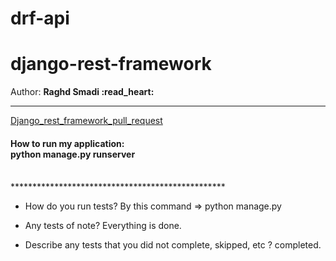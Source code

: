 # drf-api

# django-rest-framework
  Author: **Raghd Smadi :read_heart:**
<br>
*************************************************
[Django_rest_framework_pull_request](https://github.com/Raghdsmadi/drf-api/pull/1) <br>

<h4>How to run my application:
<br> python manage.py runserver </h4>
<br>
*************************************************

- How do you run tests? By this command => python manage.py  <br>


- Any tests of note? Everything is done.<br>


- Describe any tests that you did not complete, skipped, etc ? 
completed.
